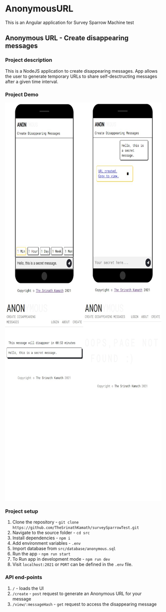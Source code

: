 # AnonymousURL
This is an Angular application for Survey Sparrow Machine test

## Anonymous URL - Create disappearing messages

### Project description
This is a NodeJS application to create disappearing messages. App allows the user to generate temporary URLs to share self-desctructing messages after a given time interval.

### Project Demo
<div style="display: grid; grid-template-columns: repeat(2,50%); justify-items: center;">
  <img src="./docs/screenshots/send-message.jpg" height="640" alt="create anonymous url">
  <img src="./docs/screenshots/get-secret-url.jpg" height="640" alt="get-secret-url">
</div>

<div style="display: grid; grid-template-columns: repeat(2,50%); justify-items: center;">
  <img src="./docs/screenshots/view-message.jpg" height="640" alt="view message">
  <img src="./docs/screenshots/link-expiry.jpg" height="640" alt="link-expiry">
</div>

### Project setup
1) Clone the repository - `git clone https://github.com/TheSrinathKamath/surveySparrowTest.git`
2) Navigate to the source folder - `cd src`
3) Install dependencies - `npm i`
4) Add environment variables - `.env`
5) Import database from `src/database/anonymous.sql`
6) Run the app - `npm run start`
7) To Run app in development mode - `npm run dev`
8) Visit `localhost:2021` or `PORT` can be defined in the `.env` file.

### API end-points
1) `/` - loads the UI
2) `/create` - `post` request to generate an Anonymous URL for your message
4) `/view/:messageHash` - `get` request to access the disappearing message
